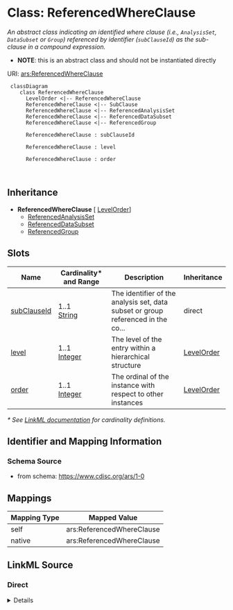 # Class: ReferencedWhereClause

_An abstract class indicating an identified where clause (i.e., `AnalysisSet`, `DataSubset` or `Group`) referenced by identifier (`subClauseId`) as the sub-clause in a compound expression._


* __NOTE__: this is an abstract class and should not be instantiated directly

URI: [ars:ReferencedWhereClause](https://www.cdisc.org/ars/1-0/ReferencedWhereClause)



```mermaid
 classDiagram
    class ReferencedWhereClause
      LevelOrder <|-- ReferencedWhereClause
      ReferencedWhereClause <|-- SubClause
      ReferencedWhereClause <|-- ReferencedAnalysisSet
      ReferencedWhereClause <|-- ReferencedDataSubset
      ReferencedWhereClause <|-- ReferencedGroup
            
      ReferencedWhereClause : subClauseId
        
      ReferencedWhereClause : level
        
      ReferencedWhereClause : order
        
      
```




## Inheritance
* **ReferencedWhereClause** [ [LevelOrder](LevelOrder.md)]
    * [ReferencedAnalysisSet](ReferencedAnalysisSet.md)
    * [ReferencedDataSubset](ReferencedDataSubset.md)
    * [ReferencedGroup](ReferencedGroup.md)



## Slots

| Name | Cardinality* and Range | Description | Inheritance |
| ---  | --- | --- | --- |
| [subClauseId](subClauseId.md) | 1..1 <br/> [String](String.md) | The identifier of the analysis set, data subset or group referenced in the co... | direct |
| [level](level.md) | 1..1 <br/> [Integer](Integer.md) | The level of the entry within a hierarchical structure | [LevelOrder](LevelOrder.md) |
| [order](order.md) | 1..1 <br/> [Integer](Integer.md) | The ordinal of the instance with respect to other instances | [LevelOrder](LevelOrder.md) |

_* See [LinkML documentation](https://linkml.io/linkml/schemas/slots.html#slot-cardinality) for cardinality definitions._








## Identifier and Mapping Information







### Schema Source


* from schema: https://www.cdisc.org/ars/1-0





## Mappings

| Mapping Type | Mapped Value |
| ---  | ---  |
| self | ars:ReferencedWhereClause |
| native | ars:ReferencedWhereClause |





## LinkML Source

<!-- TODO: investigate https://stackoverflow.com/questions/37606292/how-to-create-tabbed-code-blocks-in-mkdocs-or-sphinx -->

### Direct

<details>
```yaml
name: ReferencedWhereClause
description: An abstract class indicating an identified where clause (i.e., `AnalysisSet`,
  `DataSubset` or `Group`) referenced by identifier (`subClauseId`) as the sub-clause
  in a compound expression.
from_schema: https://www.cdisc.org/ars/1-0
rank: 1000
abstract: true
mixins:
- LevelOrder
slots:
- subClauseId
slot_usage:
  subClauseId:
    name: subClauseId
    domain_of:
    - ReferencedWhereClause
    required: true

```
</details>

### Induced

<details>
```yaml
name: ReferencedWhereClause
description: An abstract class indicating an identified where clause (i.e., `AnalysisSet`,
  `DataSubset` or `Group`) referenced by identifier (`subClauseId`) as the sub-clause
  in a compound expression.
from_schema: https://www.cdisc.org/ars/1-0
rank: 1000
abstract: true
mixins:
- LevelOrder
slot_usage:
  subClauseId:
    name: subClauseId
    domain_of:
    - ReferencedWhereClause
    required: true
attributes:
  subClauseId:
    name: subClauseId
    description: The identifier of the analysis set, data subset or group referenced
      in the compound expression.
    from_schema: https://www.cdisc.org/ars/1-0
    rank: 1000
    alias: subClauseId
    owner: ReferencedWhereClause
    domain_of:
    - ReferencedWhereClause
    range: string
    required: true
    inlined: false
    inlined_as_list: false
  level:
    name: level
    description: The level of the entry within a hierarchical structure.
    comments:
    - 1 is the top level.
    from_schema: https://www.cdisc.org/ars/1-0
    rank: 1000
    alias: level
    owner: ReferencedWhereClause
    domain_of:
    - LevelOrder
    range: integer
    required: true
  order:
    name: order
    description: The ordinal of the instance with respect to other instances.
    from_schema: https://www.cdisc.org/ars/1-0
    rank: 1000
    alias: order
    owner: ReferencedWhereClause
    domain_of:
    - LevelOrder
    - Operation
    - OrderedGroupingFactor
    - OrderedDisplay
    - OrderedDisplaySubSection
    range: integer
    required: true

```
</details>